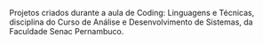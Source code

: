 Projetos criados durante a aula de Coding: Linguagens e Técnicas, disciplina do Curso de Análise e Desenvolvimento de Sistemas, da Faculdade Senac Pernambuco.
